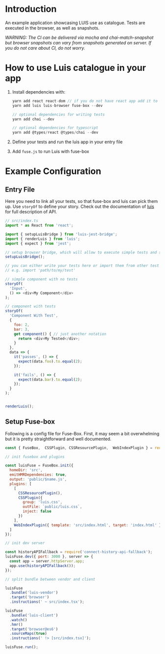 # Introduction

An example application showcasing LUIS use as catalogue.
Tests are executed in the browser, as well as snapshots.

*WARNING: The CI can be delivered via mocha and chai-match-snapshot but browser snapshots can vary from snapshots generated on server. If you do not care about CI, do not worry.*

# How to use Luis catalogue in your app

1. Install dependencies with:

   ```js
   yarn add react react-dom // if you do not have react app add it to dev
   yarn add luis luis-browser fuse-box --dev

   // optional dependencies for writing tests
   yarn add chai --dev

   // optional dependencies for typescript
   yarn add @types/react @types/chai --dev
   ```
2. Define your tests and run the luis app in your entry file
3. Add `fuse.js` to run Luis with fuse-box

# Example Configuration

## Entry File

Here you need to link all your tests, so that fuse-box and luis can pick them up. Use `storyOf` to define your story. Check out the documentation of [luis](https://github.com/tomitrescak/luis) for full description of API.

```js
// src/index.ts
import * as React from 'react';

import { setupLuisBridge } from 'luis-jest-bridge';
import { renderLuis } from 'luis';
import { expect } from 'jest';

// setup browser bridge, which will allow to execute simple tests and stories in browser
setupLuisBridge();

// you can either write your tests here or import them from other test files
// e.g. import 'path/to/my/test'

// simple component with no tests
storyOf(
  'Input',
  () => <div>My Component</div>
);

// component with tests
storyOf(
  'Component With Test',
  {
    foo: 2,
    bar: 3,
    get component() { // just another notation
      return <div>My Tested</div>;
    }
  },
  data => {
    it('passes', () => {
      expect(data.foo).to.equal(2);
    });

    it('fails', () => {
      expect(data.bar).to.equal(2);
    });
  }
);


renderLuis();
```

## Setup Fuse-box

Following is a config file for Fuse-Box.
First, it may seem a bit overwhelming but it is pretty straightforward and well documented. 

```js
const { FuseBox,  CSSPlugin, CSSResourcePlugin,  WebIndexPlugin } = require('fuse-box');

// init fusebox and plugins

const luisFuse = FuseBox.init({
  homeDir: 'src',
  emitHMRDependencies: true,
  output: 'public/$name.js',
  plugins: [
    [
      CSSResourcePlugin(),
      CSSPlugin({
        group: 'luis.css',
        outFile: `public/luis.css`,
        inject: false
      })
    ],
    WebIndexPlugin({ template: 'src/index.html', target: 'index.html' })
  ]
});

// init dev server

const historyAPIFallback = require('connect-history-api-fallback');
luisFuse.dev({ port: 3000 }, server => {
  const app = server.httpServer.app;
  app.use(historyAPIFallback());
});

// split bundle between vendor and client

luisFuse
  .bundle('luis-vendor')
  .target('browser')
  .instructions(' ~ src/index.tsx'); 

luisFuse
  .bundle('luis-client')
  .watch() 
  .hmr()
  .target('browser@es6')
  .sourceMaps(true)
  .instructions(' !> [src/index.tsx]'); 

luisFuse.run();
```
